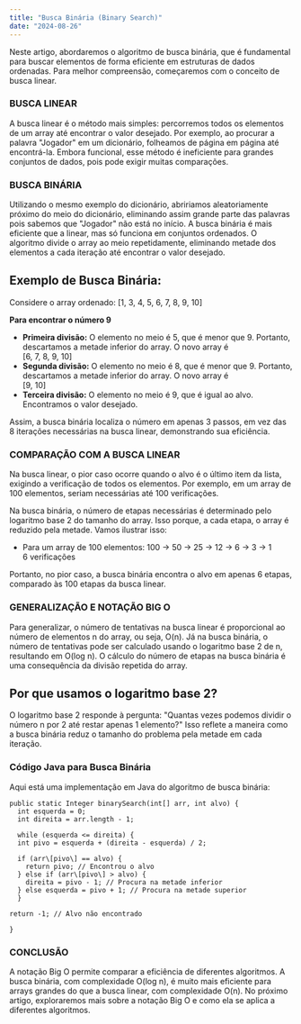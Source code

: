 ```yaml
---
title: "Busca Binária (Binary Search)"
date: "2024-08-26"
---
```


Neste artigo, abordaremos o algoritmo de busca binária, que é fundamental para buscar elementos de forma eficiente em estruturas de dados ordenadas. Para melhor compreensão, começaremos com o conceito de busca linear.

### BUSCA LINEAR

A busca linear é o método mais simples: percorremos todos os elementos de um array até encontrar o valor desejado. Por exemplo, ao procurar a palavra "Jogador" em um dicionário, folheamos de página em página até encontrá-la. Embora funcional, esse método é ineficiente para grandes conjuntos de dados, pois pode exigir muitas comparações.

### BUSCA BINÁRIA

Utilizando o mesmo exemplo do dicionário, abririamos aleatoriamente próximo do meio do dicionário, eliminando assim grande parte das palavras pois sabemos que "Jogador" não está no início. A busca binária é mais eficiente que a linear, mas só funciona em conjuntos ordenados. O algoritmo divide o array ao meio repetidamente, eliminando metade dos elementos a cada iteração até encontrar o valor desejado. 

## Exemplo de Busca Binária:

Considere o array ordenado:
[1, 3, 4, 5, 6, 7, 8, 9, 10]  

**Para encontrar o número 9**

- **Primeira divisão:** O elemento no meio é 5, que é menor que 9. Portanto, descartamos a metade inferior do array. O novo array é  
[6, 7, 8, 9, 10]
- **Segunda divisão:** O elemento no meio é 8, que é menor que 9. Portanto, descartamos a metade inferior do array. O novo array é  
[9, 10]
- **Terceira divisão:** O elemento no meio é 9, que é igual ao alvo. Encontramos o valor desejado.

Assim, a busca binária localiza o número em apenas 3 passos, em vez das 8 iterações necessárias na busca linear, demonstrando sua eficiência.

### COMPARAÇÃO COM A BUSCA LINEAR

Na busca linear, o pior caso ocorre quando o alvo é o último item da lista, exigindo a verificação de todos os elementos. Por exemplo, em um array de 100 elementos, seriam necessárias até 100 verificações.

Na busca binária, o número de etapas necessárias é determinado pelo logaritmo base 2 do tamanho do array. Isso porque, a cada etapa, o array é reduzido pela metade. Vamos ilustrar isso:

- Para um array de 100 elementos:
100 -> 50 -> 25 -> 12 -> 6 -> 3 -> 1  
6 verificações

Portanto, no pior caso, a busca binária encontra o alvo em apenas 6 etapas, comparado às 100 etapas da busca linear.

### GENERALIZAÇÃO E NOTAÇÃO BIG O

Para generalizar, o número de tentativas na busca linear é proporcional ao número de elementos n do array, ou seja, O(n). Já na busca binária, o número de tentativas pode ser calculado usando o logaritmo base 2 de n, resultando em O(log n). O cálculo do número de etapas na busca binária é uma consequência da divisão repetida do array.

## Por que usamos o logaritmo base 2?

O logaritmo base 2 responde à pergunta: "Quantas vezes podemos dividir o número n por 2 até restar apenas 1 elemento?" Isso reflete a maneira como a busca binária reduz o tamanho do problema pela metade em cada iteração.

### Código Java para Busca Binária

Aqui está uma implementação em Java do algoritmo de busca binária:
```
public static Integer binarySearch(int[] arr, int alvo) {
  int esquerda = 0;
  int direita = arr.length - 1;

  while (esquerda <= direita) {
  int pivo = esquerda + (direita - esquerda) / 2;

  if (arr\[pivo\] == alvo) {
    return pivo; // Encontrou o alvo
  } else if (arr\[pivo\] > alvo) {
    direita = pivo - 1; // Procura na metade inferior
  } else esquerda = pivo + 1; // Procura na metade superior
  }

return -1; // Alvo não encontrado

}

```
### CONCLUSÃO

A notação Big O permite comparar a eficiência de diferentes algoritmos. A busca binária, com complexidade O(log n), é muito mais eficiente para arrays grandes do que a busca linear, com complexidade O(n). No próximo artigo, exploraremos mais sobre a notação Big O e como ela se aplica a diferentes algoritmos.
